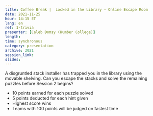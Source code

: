 ```yaml
---
title: Coffee Break |  Locked in the Library – Online Escape Room
date: 2021-11-25
hour: 14:15 ET
lang: en
ref: 1-trivia
presenter: [Caleb Domsy (Humber College)]
length:
time: synchronous
category: presentation
archive: 2021
session_link:
slides:
---
```

A disgruntled stack installer has trapped you in the library using the movable shelving. Can you escape the stacks and solve the remaining puzzles before Session 2 begins?  
<!--more-->
- 10 points earned for each puzzle solved
- 5 points deducted for each hint given
- Highest score wins
- Teams with 100 points will be judged on fastest time
